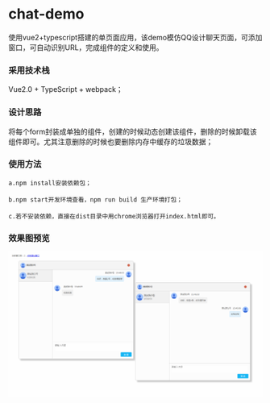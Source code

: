 # chat-demo
使用vue2+typescript搭建的单页面应用，该demo模仿QQ设计聊天页面，可添加窗口，可自动识别URL，完成组件的定义和使用。
### 采用技术栈
Vue2.0 + TypeScript + webpack；
### 设计思路
将每个form封装成单独的组件，创建的时候动态创建该组件，删除的时候卸载该组件即可。尤其注意删除的时候也要删除内存中缓存的垃圾数据；
### 使用方法

	a.npm install安装依赖包；
	
	b.npm start开发环境查看，npm run build 生产环境打包；

	c.若不安装依赖，直接在dist目录中用chrome浏览器打开index.html即可。
### 效果图预览
 ![image](https://github.com/lylwanan/chat-demo/blob/master/src/assets/img/result.png)
